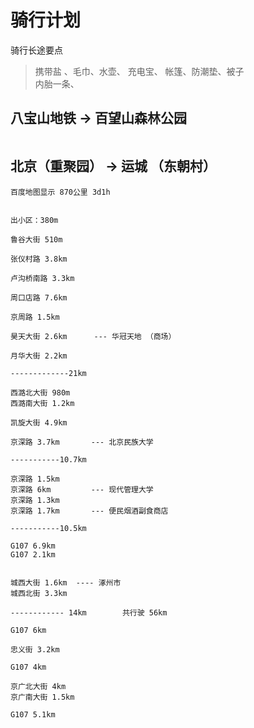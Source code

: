 # 骑行计划

骑行长途要点
  >  携带盐 、毛巾、水壶、 充电宝、
  >  帐篷、防潮垫、被子  
  >  内胎一条、


## 八宝山地铁 -> 百望山森林公园
```
```

## 北京（重聚园） -> 运城 （东朝村）
```
百度地图显示 870公里 3d1h


出小区：380m

鲁谷大街 510m

张仪村路 3.8km

卢沟桥南路 3.3km

周口店路 7.6km

京周路 1.5km

昊天大街 2.6km      --- 华冠天地 （商场）

月华大街 2.2km

-------------21km

西潞北大街 980m
西潞南大街 1.2km

凯旋大街 4.9km

京深路 3.7km       --- 北京民族大学

-----------10.7km

京深路 1.5km
京深路 6km         --- 现代管理大学
京深路 1.3km
京深路 1.7km       --- 便民烟酒副食商店

-----------10.5km

G107 6.9km
G107 2.1km


城西大街 1.6km  ---- 涿州市
城西北街 3.3km

------------ 14km        共行驶 56km

G107 6km

忠义街 3.2km

G107 4km

京广北大街 4km
京广南大街 1.5km

G107 5.1km




































```
